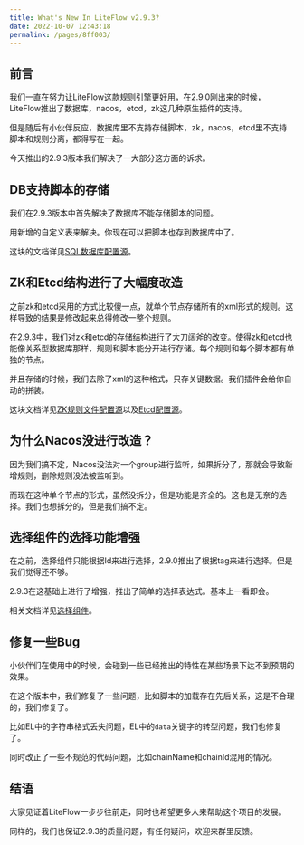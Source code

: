 ```yaml
---
title: What's New In LiteFlow v2.9.3?
date: 2022-10-07 12:43:18
permalink: /pages/8ff003/
---
```


## 前言

我们一直在努力让LiteFlow这款规则引擎更好用，在2.9.0刚出来的时候，LiteFlow推出了数据库，nacos，etcd，zk这几种原生插件的支持。

但是随后有小伙伴反应，数据库里不支持存储脚本，zk，nacos，etcd里不支持脚本和规则分离，都得写在一起。

今天推出的2.9.3版本我们解决了一大部分这方面的诉求。


## DB支持脚本的存储

我们在2.9.3版本中首先解决了数据库不能存储脚本的问题。

用新增的自定义表来解决。你现在可以把脚本也存到数据库中了。

这块的文档详见[SQL数据库配置源](/pages/236b4f/)。

## ZK和Etcd结构进行了大幅度改造

之前zk和etcd采用的方式比较傻一点，就单个节点存储所有的xml形式的规则。这样导致的结果是修改起来总得修改一整个规则。

在2.9.3中，我们对zk和etcd的存储结构进行了大刀阔斧的改变。使得zk和etcd也能像关系型数据库那样，规则和脚本能分开进行存储。每个规则和每个脚本都有单独的节点。

并且存储的时候，我们去除了xml的这种格式，只存关键数据。我们插件会给你自动的拼装。

这块文档详见[ZK规则文件配置源](/pages/ffc345/)以及[Etcd配置源](/pages/4bfac2/)。

## 为什么Nacos没进行改造？

因为我们搞不定，Nacos没法对一个group进行监听，如果拆分了，那就会导致新增规则，删除规则没法被监听到。

而现在这种单个节点的形式，虽然没拆分，但是功能是齐全的。这也是无奈的选择。我们也想拆分的，但是我们搞不定。

## 选择组件的选择功能增强

在之前，选择组件只能根据Id来进行选择，2.9.0推出了根据tag来进行选择。但是我们觉得还不够。

2.9.3在这基础上进行了增强，推出了简单的选择表达式。基本上一看即会。

相关文档详见[选择组件](/pages/c0f5d7/)。

## 修复一些Bug

小伙伴们在使用中的时候，会碰到一些已经推出的特性在某些场景下达不到预期的效果。

在这个版本中，我们修复了一些问题，比如脚本的加载存在先后关系，这是不合理的，我们修复了。

比如EL中的字符串格式丢失问题，EL中的`data`关键字的转型问题，我们也修复了。

同时改正了一些不规范的代码问题，比如chainName和chainId混用的情况。

## 结语

大家见证着LiteFlow一步步往前走，同时也希望更多人来帮助这个项目的发展。

同样的，我们也保证2.9.3的质量问题，有任何疑问，欢迎来群里反馈。


